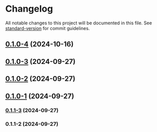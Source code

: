 # Changelog

All notable changes to this project will be documented in this file. See [standard-version](https://github.com/conventional-changelog/standard-version) for commit guidelines.

## [0.1.0-4](https://github.com/joabssilveira/fwork-jsts-server/compare/v0.1.0-3...v0.1.0-4) (2024-10-16)

## [0.1.0-3](https://github.com/joabssilveira/fwork-jsts-server/compare/v0.1.0-2...v0.1.0-3) (2024-09-27)

## [0.1.0-2](https://github.com/joabssilveira/fwork-jsts-server/compare/v0.1.0-1...v0.1.0-2) (2024-09-27)

## [0.1.0-1](https://github.com/joabssilveira/fwork-jsts-server/compare/v0.1.1-3...v0.1.0-1) (2024-09-27)

### [0.1.1-3](https://github.com/joabssilveira/fwork-jsts-server/compare/v0.1.1-2...v0.1.1-3) (2024-09-27)

### 0.1.1-2 (2024-09-27)

